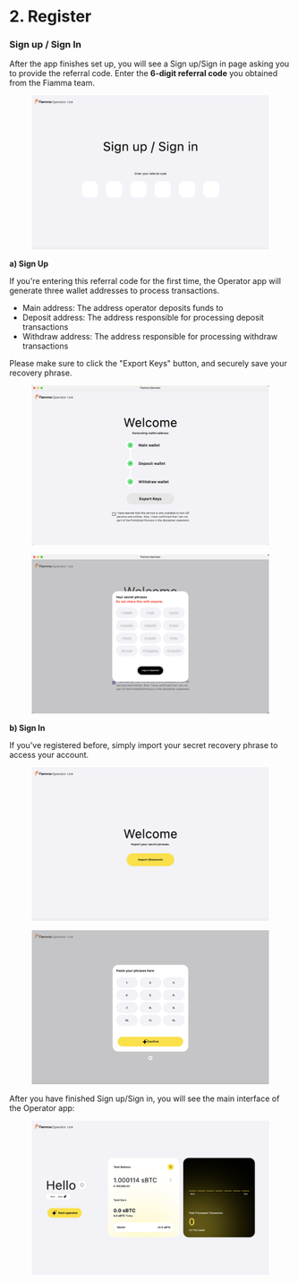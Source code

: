 # 2. Register

### **Sign up / Sign In**

After the app finishes set up, you will see a Sign up/Sign in page asking you to provide the referral code. Enter the **6-digit referral code** you obtained from the Fiamma team.

<figure><img src="../../../../../../.gitbook/assets/image (3).png" alt=""><figcaption></figcaption></figure>

**a) Sign Up**

If you're entering this referral code for the first time, the Operator app will generate three wallet addresses to process transactions.

* Main address: The address operator deposits funds to
* Deposit address: The address responsible for processing deposit transactions
* Withdraw address: The address responsible for processing withdraw transactions

Please make sure to click the "Export Keys" button, and securely save your recovery phrase.

<figure><img src="../../../../../../.gitbook/assets/image (4).png" alt=""><figcaption></figcaption></figure>

<figure><img src="../../../../../../.gitbook/assets/register_recovery phrase ss.png" alt=""><figcaption></figcaption></figure>

**b) Sign In**

If you've registered before, simply import your secret recovery phrase to access your account.

<figure><img src="../../../../../../.gitbook/assets/image (5).png" alt=""><figcaption></figcaption></figure>

<figure><img src="../../../../../../.gitbook/assets/image (6).png" alt=""><figcaption></figcaption></figure>

After you have finished Sign up/Sign in, you will see the main interface of the Operator app:

<figure><img src="../../../../../../.gitbook/assets/image (7).png" alt=""><figcaption></figcaption></figure>

